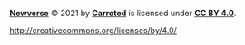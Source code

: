 **[Newverse](https://github.com/Carroted/Newverse)** © 2021 by **[Carroted](https://github.com/Carroted)** is licensed under **[CC BY 4.0](http://creativecommons.org/licenses/by/4.0/?ref=chooser-v1)**.

http://creativecommons.org/licenses/by/4.0/

